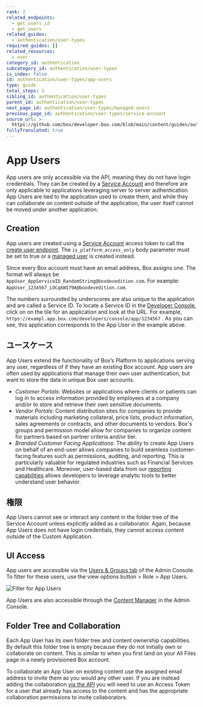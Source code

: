 ```yaml
---
rank: 2
related_endpoints:
  - get_users_id
  - get_users
related_guides:
  - authentication/user-types
required_guides: []
related_resources:
  - user
category_id: authentication
subcategory_id: authentication/user-types
is_index: false
id: authentication/user-types/app-users
type: guide
total_steps: 3
sibling_id: authentication/user-types
parent_id: authentication/user-types
next_page_id: authentication/user-types/managed-users
previous_page_id: authentication/user-types/service-account
source_url: >-
  https://github.com/box/developer.box.com/blob/main/content/guides/authentication/user-types/app-users.md
fullyTranslated: true
---
```

# App Users

App users are only accessible via the API, meaning they do not have login credentials. They can be created by a [Service Account][sa] and therefore are only applicable to applications leveraging server to server authentication. App Users are tied to the application used to create them, and while they can collaborate on content outside of the application, the user itself cannot be moved under another application.

## Creation

App users are created using a [Service Account][sa] access token to call the [create user endpoint][createuser]. The `is_platform_access_only` body parameter must be set to true or a [managed user][managed] is created instead.

Since every Box account must have an email address, Box assigns one. The format will always be `AppUser_AppServiceID_RandomString@boxdevedition.com`. For example: `AppUser_1234567_LOCqkWI79A@boxdevedition.com`.

The numbers surrounded by underscores are also unique to the application and are called a Service ID. To locate a Service ID in the [Developer Console][dc], click on on the tile for an application and look at the URL. For example, `https://exampl.app.box.com/developers/console/app/1234567` . As you can see, this application corresponds to the App User in the example above.

## ユースケース

App Users extend the functionality of Box’s Platform to applications serving any user, regardless of if they have an existing Box account. App users are often used by applications that manage their own user authentication, but want to store the data in unique Box user accounts.

* _Customer Portals_: Websites or applications where clients or patients can log in to access information provided by employees at a company and/or to store and retrieve their own sensitive documents.
* _Vendor Portals_: Content distribution sites for companies to provide materials including marketing collateral, price lists, product information, sales agreements or contracts, and other documents to vendors. Box's groups and permission model allow for companies to organize content for partners based on partner criteria and/or tier.
* _Branded Customer Facing Applications_: The ability to create App Users on behalf of an end-user allows companies to build seamless customer-facing features such as permissions, auditing, and reporting. This is particularly valuable for regulated industries such as Financial Services and Healthcare. Moreover, user-based data from our [reporting capabilities][events] allows developers to leverage analytic tools to better understand user behavior.

## 権限

App Users cannot see or interact any content in the folder tree of the Service Account unless explicitly added as a collaborator. Again, because App Users does not have login credentials, they cannot access content outside of the Custom Application.

## UI Access

App users are accessible via the [Users & Groups tab][uag-tab] of the Admin Console. To filter for these users, use the view options button > Role > App Users.

<ImageFrame center shadow border>

![Filter for App Users](./app_users_filter.png)

</ImageFrame>

App Users are also accessible through the [Content Manager][cm] in the Admin Console.

## Folder Tree and Collaboration

Each App User has its own folder tree and content ownership capabilities. By default this folder tree is empty because they do not initially own or collaborate on content. This is similar to when you first land on your All Files page in a newly provisioned Box account.

To collaborate an App User on existing content use the assigned email address to invite them as you would any other user. If you are instead adding the collaboration [via the API][collabapi] you will need to use an Access Token for a user that already has access to the content and has the appropriate collaboration permissions to invite collaborators.

[sa]: g://authentication/user-types/service-account/

[createuser]: e://post-users

[managed]: g://authentication/user-types/managed-users/

[dc]: https://app.box.com/developers/console

[events]: e://get-events/

[uag-tab]: https://support.box.com/hc/en-us/articles/360043695714-Admin-Console-Guide

[cm]: https://support.box.com/hc/en-us/articles/360044197333-Using-the-Content-Manager

[collabapi]: e://post-collaborations/
